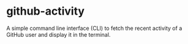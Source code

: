 # github-activity
 A simple command line interface (CLI) to fetch the recent activity of a GitHub user and display it in the terminal.
